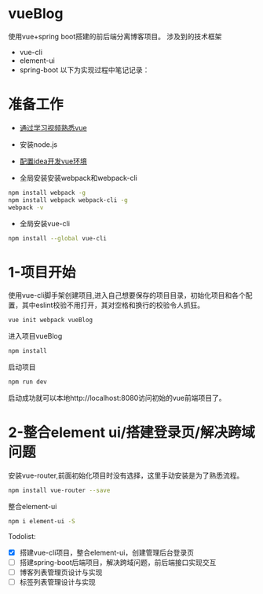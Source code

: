 # vueBlog
使用vue+spring boot搭建的前后端分离博客项目。
涉及到的技术框架
* vue-cli
* element-ui
* spring-boot
以下为实现过程中笔记记录：
# 准备工作
* [通过学习视频熟悉vue](https://www.bilibili.com/video/BV1zi4y1w7UJ)    

* 安装node.js

* [配置idea开发vue环境](https://blog.csdn.net/u010026255/article/details/84581776)

* 全局安装安装webpack和webpack-cli
``` bash
npm install webpack -g
npm install webpack webpack-cli -g
webpack -v
```
* 全局安装vue-cli
``` bash
npm install --global vue-cli
```

# 1-项目开始
使用vue-cli脚手架创建项目,进入自己想要保存的项目目录，初始化项目和各个配置，其中eslint校验不用打开，其对空格和换行的校验令人抓狂。
``` bash
vue init webpack vueBlog
```

进入项目vueBlog
``` bash
npm install
```
启动项目
``` bash
npm run dev
```

启动成功就可以本地http://localhost:8080访问初始的vue前端项目了。

# 2-整合element ui/搭建登录页/解决跨域问题

安装vue-router,前面初始化项目时没有选择，这里手动安装是为了熟悉流程。
``` bash
npm install vue-router --save
```

整合element-ui
``` bash
npm i element-ui -S
```

Todolist:

- [x] 搭建vue-cli项目，整合element-ui，创建管理后台登录页
- [ ] 搭建spring-boot后端项目，解决跨域问题，前后端接口实现交互
- [ ] 博客列表管理页设计与实现
- [ ] 标签列表管理设计与实现